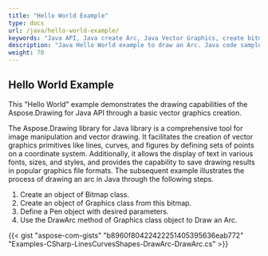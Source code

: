 ```yaml
---
title: "Hello World Example"
type: docs
url: /java/hello-world-example/
keywords: "Java API, Java create Arc, Java Vector Graphics, create bitmap"
description: "Java Hello World example to draw an Arc. Java code sample to work with vector graphics in Java."
weight: 70
---
```


## **Hello World Example**

This "Hello World" example demonstrates the drawing capabilities of the Aspose.Drawing for Java API through a basic vector graphics creation.

The Aspose.Drawing library for Java library is a comprehensive tool for image manipulation and vector drawing. It facilitates the creation of vector graphics primitives like lines, curves, and figures by defining sets of points on a coordinate system. Additionally, it allows the display of text in various fonts, sizes, and styles, and provides the capability to save drawing results in popular graphics file formats. The subsequent example illustrates the process of drawing an arc in Java through the following steps.

1. Create an object of Bitmap class.
1. Create an object of Graphics class from this bitmap.
1. Define a Pen object with desired parameters.
1. Use the DrawArc method of Graphics class object to Draw an Arc.

{{< gist "aspose-com-gists" "b8960f80422422251405395636eab772" "Examples-CSharp-LinesCurvesShapes-DrawArc-DrawArc.cs" >}}
